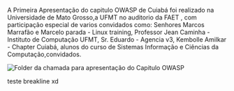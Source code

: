 A Primeira Apresentação do capitulo OWASP de Cuiabá foi realizado na Universidade de Mato Grosso,a UFMT no auditorio da FAET , com participação especial de varios convidados como: Senhores Marcos Marrafão e Marcelo parada - Linux training, Professor Jean Caminha - Instituto de Computação UFMT, Sr. Eduardo - Agencia v3, Kembolle Amilkar - Chapter Cuiabá, alunos do curso de Sistemas Informação e Ciências da Computação,convidados.

![Folder da chamada para apresentação do Capitulo OWASP](http://3.bp.blogspot.com/-TmspzNms3MA/T2_sYWCdO-I/AAAAAAAAADw/0GM4DX75DX4/s1600/owasp_cuiaba.pngF)


teste
breakline
xd
